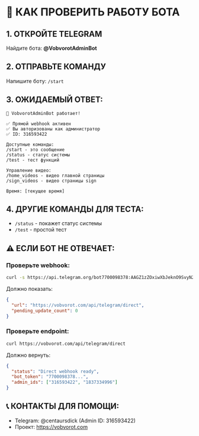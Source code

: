 # 📱 КАК ПРОВЕРИТЬ РАБОТУ БОТА

## 1. ОТКРОЙТЕ TELEGRAM
Найдите бота: **@VobvorotAdminBot**

## 2. ОТПРАВЬТЕ КОМАНДУ
Напишите боту: `/start`

## 3. ОЖИДАЕМЫЙ ОТВЕТ:
```
🤖 VobvorotAdminBot работает!

✅ Прямой webhook активен
✅ Вы авторизованы как администратор
✅ ID: 316593422

Доступные команды:
/start - это сообщение
/status - статус системы
/test - тест функций

Управление видео:
/home_videos - видео главной страницы
/sign_videos - видео страницы sign

Время: [текущее время]
```

## 4. ДРУГИЕ КОМАНДЫ ДЛЯ ТЕСТА:
- `/status` - покажет статус системы
- `/test` - простой тест

## ⚠️ ЕСЛИ БОТ НЕ ОТВЕЧАЕТ:

### Проверьте webhook:
```bash
curl -s https://api.telegram.org/bot7700098378:AAGZ1zZOxiwXbJeknO9SvyN25KvfWQkQNrI/getWebhookInfo | jq
```

Должно показать:
```json
{
  "url": "https://vobvorot.com/api/telegram/direct",
  "pending_update_count": 0
}
```

### Проверьте endpoint:
```bash
curl https://vobvorot.com/api/telegram/direct
```

Должно вернуть:
```json
{
  "status": "Direct webhook ready",
  "bot_token": "7700098378...",
  "admin_ids": ["316593422", "1837334996"]
}
```

## 📞 КОНТАКТЫ ДЛЯ ПОМОЩИ:
- Telegram: @centaursdick (Admin ID: 316593422)
- Проект: https://vobvorot.com